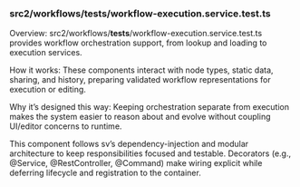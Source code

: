 ### src2/workflows/__tests__/workflow-execution.service.test.ts

Overview: src2/workflows/__tests__/workflow-execution.service.test.ts provides workflow orchestration support, from lookup and loading to execution services.

How it works: These components interact with node types, static data, sharing, and history, preparing validated workflow representations for execution or editing.

Why it’s designed this way: Keeping orchestration separate from execution makes the system easier to reason about and evolve without coupling UI/editor concerns to runtime.

This component follows sv’s dependency-injection and modular architecture to keep responsibilities focused and testable. Decorators (e.g., @Service, @RestController, @Command) make wiring explicit while deferring lifecycle and registration to the container.
